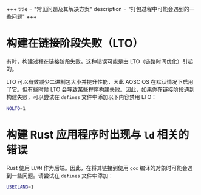 +++
title = "常见问题及其解决方案"
description = "打包过程中可能会遇到的一些问题"
+++

# 构建在链接阶段失败（LTO）

有时，构建过程在链接阶段失败。这种错误可能是由 LTO（链路时间优化）引起的。

LTO 可以有效减少二进制包大小并提升性能，因此 AOSC OS 在默认情况下启用了它。但有些时候 LTO 会导致某些程序构建失败。因此，如果你在链接阶段遇到构建失败，可以尝试在 `defines` 文件中添加以下内容禁用 LTO：

```bash
NOLTO=1
```

# 构建 Rust 应用程序时出现与 `ld` 相关的错误

Rust 使用 `LLVM` 作为后端。因此，在将其链接到使用 `gcc` 编译的对象时可能会遇到一些问题。请尝试在 `defines` 文件中添加：

```bash
USECLANG=1
```
